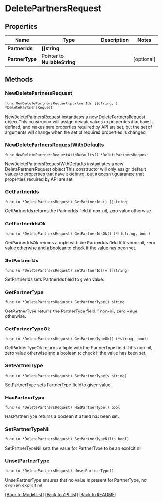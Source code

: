 # DeletePartnersRequest

## Properties

Name | Type | Description | Notes
------------ | ------------- | ------------- | -------------
**PartnerIds** | **[]string** |  | 
**PartnerType** | Pointer to **NullableString** |  | [optional] 

## Methods

### NewDeletePartnersRequest

`func NewDeletePartnersRequest(partnerIds []string, ) *DeletePartnersRequest`

NewDeletePartnersRequest instantiates a new DeletePartnersRequest object
This constructor will assign default values to properties that have it defined,
and makes sure properties required by API are set, but the set of arguments
will change when the set of required properties is changed

### NewDeletePartnersRequestWithDefaults

`func NewDeletePartnersRequestWithDefaults() *DeletePartnersRequest`

NewDeletePartnersRequestWithDefaults instantiates a new DeletePartnersRequest object
This constructor will only assign default values to properties that have it defined,
but it doesn't guarantee that properties required by API are set

### GetPartnerIds

`func (o *DeletePartnersRequest) GetPartnerIds() []string`

GetPartnerIds returns the PartnerIds field if non-nil, zero value otherwise.

### GetPartnerIdsOk

`func (o *DeletePartnersRequest) GetPartnerIdsOk() (*[]string, bool)`

GetPartnerIdsOk returns a tuple with the PartnerIds field if it's non-nil, zero value otherwise
and a boolean to check if the value has been set.

### SetPartnerIds

`func (o *DeletePartnersRequest) SetPartnerIds(v []string)`

SetPartnerIds sets PartnerIds field to given value.


### GetPartnerType

`func (o *DeletePartnersRequest) GetPartnerType() string`

GetPartnerType returns the PartnerType field if non-nil, zero value otherwise.

### GetPartnerTypeOk

`func (o *DeletePartnersRequest) GetPartnerTypeOk() (*string, bool)`

GetPartnerTypeOk returns a tuple with the PartnerType field if it's non-nil, zero value otherwise
and a boolean to check if the value has been set.

### SetPartnerType

`func (o *DeletePartnersRequest) SetPartnerType(v string)`

SetPartnerType sets PartnerType field to given value.

### HasPartnerType

`func (o *DeletePartnersRequest) HasPartnerType() bool`

HasPartnerType returns a boolean if a field has been set.

### SetPartnerTypeNil

`func (o *DeletePartnersRequest) SetPartnerTypeNil(b bool)`

 SetPartnerTypeNil sets the value for PartnerType to be an explicit nil

### UnsetPartnerType
`func (o *DeletePartnersRequest) UnsetPartnerType()`

UnsetPartnerType ensures that no value is present for PartnerType, not even an explicit nil

[[Back to Model list]](../README.md#documentation-for-models) [[Back to API list]](../README.md#documentation-for-api-endpoints) [[Back to README]](../README.md)


